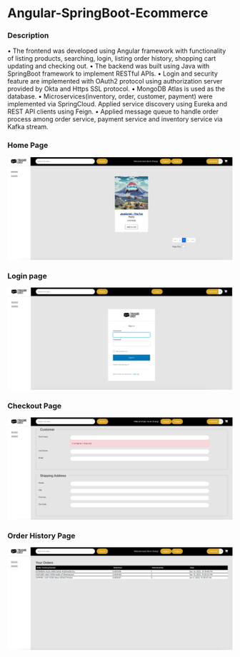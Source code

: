 # Angular-SpringBoot-Ecommerce
### Description
• The frontend was developed using Angular framework with functionality of listing products, searching, login, listing order history, shopping cart updating and checking out.
• The backend was built using Java with SpringBoot framework to implement RESTful APIs.
• Login and security feature are implemented with OAuth2 protocol using authorization server provided by Okta and Https SSL protocol.
• MongoDB Atlas is used as the database.
• Microservices(inventory, order, customer, payment) were implemented via SpringCloud. Applied service discovery using Eureka and REST API clients using Feign.
• Applied message queue to handle order process among order service, payment service and inventory service via Kafka stream.
### Home Page
![avatar](/products.png)
### Login page
![avatar](/login.png)
### Checkout Page
![avatar](/checkout.png)
### Order History Page
![avatar](/order-history.png)
